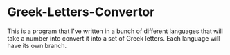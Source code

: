 # Greek-Letters-Convertor
This is a program that I've written in a bunch of different languages that will take a number into convert it into a set of Greek letters. Each language will have its own branch.
